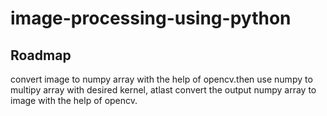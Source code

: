 # image-processing-using-python
## Roadmap 
 convert image to numpy array with the help of opencv.then use numpy to multipy array with desired kernel,
 atlast convert the output numpy array to image with the help of opencv.
 
